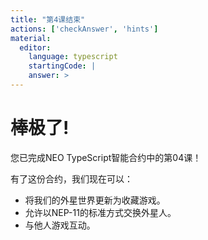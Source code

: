```yaml
---
title: "第4课结束"
actions: ['checkAnswer', 'hints']
material: 
  editor:
    language: typescript
    startingCode: |
    answer: > 
---
```


# 棒极了! 

您已完成NEO TypeScript智能合约中的第04课！

有了这份合约，我们现在可以：

- 将我们的外星世界更新为收藏游戏。
- 允许以NEP-11的标准方式交换外星人。
- 与他人游戏互动。
